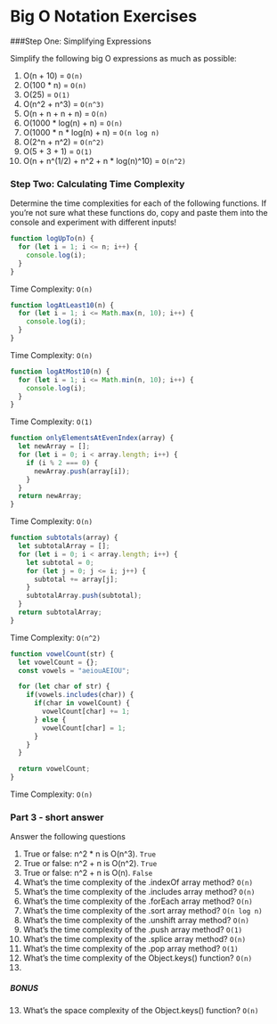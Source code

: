 # Big O Notation Exercises

###Step One: Simplifying Expressions

Simplify the following big O expressions as much as possible:

1. O(n + 10) = `O(n)`
1. O(100 * n) = `O(n)`
1. O(25) = `O(1)`
1. O(n^2 + n^3) = `O(n^3)`
1. O(n + n + n + n) = `O(n)`
1. O(1000 * log(n) + n) = `O(n)`
1. O(1000 * n * log(n) + n) = `O(n log n)`
1. O(2^n + n^2) = `O(n^2)`
1. O(5 + 3 + 1) = `O(1)`
1. O(n + n^(1/2) + n^2 + n * log(n)^10) = `O(n^2)`

### Step Two: Calculating Time Complexity

Determine the time complexities for each of the following functions. If you’re not sure what these functions do, copy and paste them into the console and experiment with different inputs!

```javascript
function logUpTo(n) {
  for (let i = 1; i <= n; i++) {
    console.log(i);
  }
}
```
Time Complexity: `O(n)`

```javascript
function logAtLeast10(n) {
  for (let i = 1; i <= Math.max(n, 10); i++) {
    console.log(i);
  }
}
```
Time Complexity: `O(n)`

```javascript
function logAtMost10(n) {
  for (let i = 1; i <= Math.min(n, 10); i++) {
    console.log(i);
  }
}
```
Time Complexity: `O(1)`

```javascript
function onlyElementsAtEvenIndex(array) {
  let newArray = [];
  for (let i = 0; i < array.length; i++) {
    if (i % 2 === 0) {
      newArray.push(array[i]);
    }
  }
  return newArray;
}
```
Time Complexity: `O(n)`

```javascript
function subtotals(array) {
  let subtotalArray = [];
  for (let i = 0; i < array.length; i++) {
    let subtotal = 0;
    for (let j = 0; j <= i; j++) {
      subtotal += array[j];
    }
    subtotalArray.push(subtotal);
  }
  return subtotalArray;
}
```
Time Complexity: `O(n^2)`

```javascript
function vowelCount(str) {
  let vowelCount = {};
  const vowels = "aeiouAEIOU";

  for (let char of str) {
    if(vowels.includes(char)) {
      if(char in vowelCount) {
        vowelCount[char] += 1;
      } else {
        vowelCount[char] = 1;
      }
    }
  }

  return vowelCount;
}
```
Time Complexity: `O(n)`

### Part 3 - short answer

Answer the following questions

1. True or false: n^2 * n is O(n^3). `True`
1. True or false: n^2 + n is O(n^2). `True`
1. True or false: n^2 + n is O(n). `False`
1. What’s the time complexity of the .indexOf array method? `O(n)`
1. What’s the time complexity of the .includes array method? `O(n)`
1. What’s the time complexity of the .forEach array method? `O(n)`
1. What’s the time complexity of the .sort array method? `O(n log n)`
1. What’s the time complexity of the .unshift array method? `O(n)`
1. What’s the time complexity of the .push array method? `O(1)`
1. What’s the time complexity of the .splice array method? `O(n)`
1. What’s the time complexity of the .pop array method? `O(1)`
1. What’s the time complexity of the Object.keys() function? `O(n)`
1. 
##### BONUS

13. What’s the space complexity of the Object.keys() function? `O(n)`